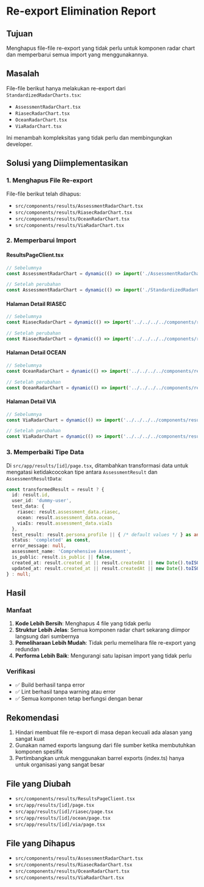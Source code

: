 # Re-export Elimination Report

## Tujuan
Menghapus file-file re-export yang tidak perlu untuk komponen radar chart dan memperbarui semua import yang menggunakannya.

## Masalah
File-file berikut hanya melakukan re-export dari `StandardizedRadarCharts.tsx`:
- `AssessmentRadarChart.tsx`
- `RiasecRadarChart.tsx`
- `OceanRadarChart.tsx`
- `ViaRadarChart.tsx`

Ini menambah kompleksitas yang tidak perlu dan membingungkan developer.

## Solusi yang Diimplementasikan

### 1. Menghapus File Re-export
File-file berikut telah dihapus:
- `src/components/results/AssessmentRadarChart.tsx`
- `src/components/results/RiasecRadarChart.tsx`
- `src/components/results/OceanRadarChart.tsx`
- `src/components/results/ViaRadarChart.tsx`

### 2. Memperbarui Import

#### ResultsPageClient.tsx
```typescript
// Sebelumnya
const AssessmentRadarChart = dynamic(() => import('./AssessmentRadarChart'), {

// Setelah perubahan
const AssessmentRadarChart = dynamic(() => import('./StandardizedRadarCharts').then(mod => ({ default: mod.default })), {
```

#### Halaman Detail RIASEC
```typescript
// Sebelumnya
const RiasecRadarChart = dynamic(() => import('../../../../components/results/RiasecRadarChart'), {

// Setelah perubahan
const RiasecRadarChart = dynamic(() => import('../../../../components/results/StandardizedRadarCharts').then(mod => ({ default: mod.RiasecRadarChart })), {
```

#### Halaman Detail OCEAN
```typescript
// Sebelumnya
const OceanRadarChart = dynamic(() => import('../../../../components/results/OceanRadarChart'), {

// Setelah perubahan
const OceanRadarChart = dynamic(() => import('../../../../components/results/StandardizedRadarCharts').then(mod => ({ default: mod.OceanRadarChart })), {
```

#### Halaman Detail VIA
```typescript
// Sebelumnya
const ViaRadarChart = dynamic(() => import('../../../../components/results/ViaRadarChart'), {

// Setelah perubahan
const ViaRadarChart = dynamic(() => import('../../../../components/results/StandardizedRadarCharts').then(mod => ({ default: mod.ViaRadarChart })), {
```

### 3. Memperbaiki Tipe Data
Di `src/app/results/[id]/page.tsx`, ditambahkan transformasi data untuk mengatasi ketidakcocokan tipe antara `AssessmentResult` dan `AssessmentResultData`:

```typescript
const transformedResult = result ? {
  id: result.id,
  user_id: 'dummy-user',
  test_data: {
    riasec: result.assessment_data.riasec,
    ocean: result.assessment_data.ocean,
    viaIs: result.assessment_data.viaIs
  },
  test_result: result.persona_profile || { /* default values */ } as any,
  status: 'completed' as const,
  error_message: null,
  assessment_name: 'Comprehensive Assessment',
  is_public: result.is_public || false,
  created_at: result.created_at || result.createdAt || new Date().toISOString(),
  updated_at: result.created_at || result.createdAt || new Date().toISOString()
} : null;
```

## Hasil

### Manfaat
1. **Kode Lebih Bersih**: Menghapus 4 file yang tidak perlu
2. **Struktur Lebih Jelas**: Semua komponen radar chart sekarang diimpor langsung dari sumbernya
3. **Pemeliharaan Lebih Mudah**: Tidak perlu memelihara file re-export yang redundan
4. **Performa Lebih Baik**: Mengurangi satu lapisan import yang tidak perlu

### Verifikasi
- ✅ Build berhasil tanpa error
- ✅ Lint berhasil tanpa warning atau error
- ✅ Semua komponen tetap berfungsi dengan benar

## Rekomendasi
1. Hindari membuat file re-export di masa depan kecuali ada alasan yang sangat kuat
2. Gunakan named exports langsung dari file sumber ketika membutuhkan komponen spesifik
3. Pertimbangkan untuk menggunakan barrel exports (index.ts) hanya untuk organisasi yang sangat besar

## File yang Diubah
- `src/components/results/ResultsPageClient.tsx`
- `src/app/results/[id]/page.tsx`
- `src/app/results/[id]/riasec/page.tsx`
- `src/app/results/[id]/ocean/page.tsx`
- `src/app/results/[id]/via/page.tsx`

## File yang Dihapus
- `src/components/results/AssessmentRadarChart.tsx`
- `src/components/results/RiasecRadarChart.tsx`
- `src/components/results/OceanRadarChart.tsx`
- `src/components/results/ViaRadarChart.tsx`